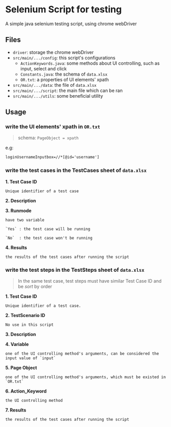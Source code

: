 # Selenium Script for testing

A simple java selenium testing script, using chrome webDriver

## Files
+ `driver`: storage the chrome webDriver
+ `src/main/.../config`: this script's configurations
    + `ActionKeywords.java`: some methods about UI controlling, such as input, select and click
    + `Constants.java`: the schema of `data.xlsx`
    + `OR.txt`: a properties of UI elements' xpath
+ `src/main/.../data`: the file of `data.xlsx`
+ `src/main/.../script`: the main file which can be ran
+ `src/main/.../utils`: some beneficial utility 

## Usage

### write the UI elements' xpath in `OR.txt`

> schema: `PageObject = xpath`

e.g: 
```txt
loginUsernameInputbox=//*[@id='username']
```

### write the test cases in the TestCases sheet of `data.xlsx`

**1. Test Case ID**
    
    Unique identifier of a test case
  
**2. Description**

**3. Runmode**

    have two variable
    
    `Yes` : the test case will be running
    
    `No`  : the test case won't be running
  
**4. Results**

    the results of the test cases after running the script


### write the test steps in the TestSteps sheet of `data.xlsx`

> In the same test case, test steps must have similar Test Case ID and be *sort* by order

**1. Test Case ID**
   
    Unique identifier of a test case. 
    
**2. TestScenario ID**
   
    No use in this script
    
**3. Description**

**4. Variable**
   
    one of the UI controlling method's arguments, can be considered the input value of `input`
    
**5. Page Object**
   
    one of the UI controlling method's arguments, which must be existed in `OR.txt`
    
**6. Action_Keyword**
   
    the UI controlling method
    
**7. Results**

    the results of the test cases after running the script
